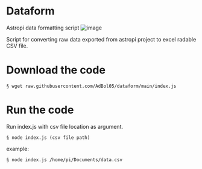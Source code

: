 # Dataform
Astropi data formatting script
![image](https://user-images.githubusercontent.com/98588523/152417709-2008e586-28c6-4f2a-9e84-af8307ac01b9.png)

Script for converting raw data exported from astropi project to excel radable CSV file.

# Download the code
    § wget raw.githubusercontent.com/AdBol05/dataform/main/index.js 


# Run the code
Run index.js with csv file location as argument.

    § node index.js (csv file path)


example:

    § node index.js /home/pi/Documents/data.csv
